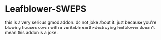 # Leafblower-SWEPS
this is a very serious gmod addon.
do not joke about it. 
just because you're blowing houses down with a veritable earth-destroying leafblower doesn't mean this addon is a joke.
